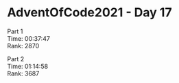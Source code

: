# AdventOfCode2021 - Day 17  
  
Part 1  
Time: 00:37:47         
Rank: 2870                      

Part 2  
Time: 01:14:58            
Rank: 3687            
  